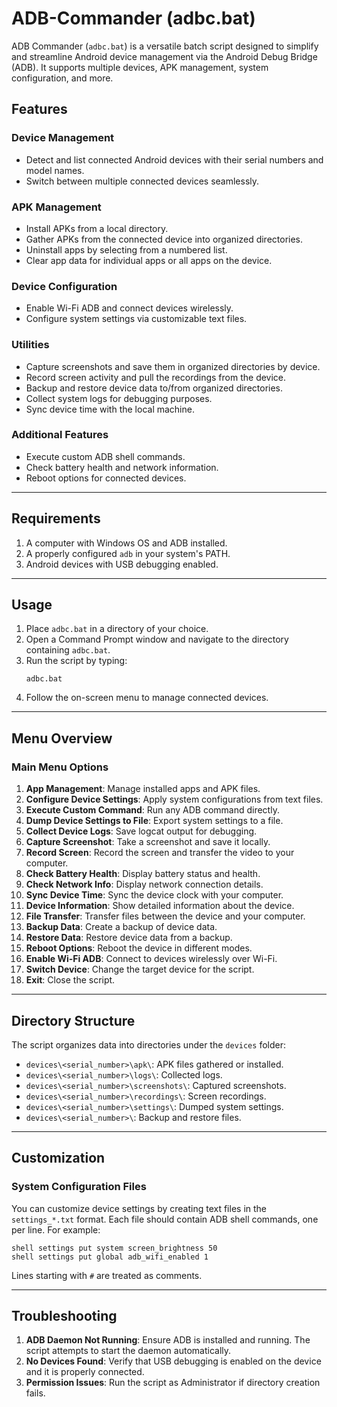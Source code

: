 # ADB-Commander (adbc.bat)

ADB Commander (`adbc.bat`) is a versatile batch script designed to simplify and streamline Android device management via the Android Debug Bridge (ADB). It supports multiple devices, APK management, system configuration, and more.

## Features

### Device Management
- Detect and list connected Android devices with their serial numbers and model names.
- Switch between multiple connected devices seamlessly.

### APK Management
- Install APKs from a local directory.
- Gather APKs from the connected device into organized directories.
- Uninstall apps by selecting from a numbered list.
- Clear app data for individual apps or all apps on the device.

### Device Configuration
- Enable Wi-Fi ADB and connect devices wirelessly.
- Configure system settings via customizable text files.

### Utilities
- Capture screenshots and save them in organized directories by device.
- Record screen activity and pull the recordings from the device.
- Backup and restore device data to/from organized directories.
- Collect system logs for debugging purposes.
- Sync device time with the local machine.

### Additional Features
- Execute custom ADB shell commands.
- Check battery health and network information.
- Reboot options for connected devices.

---

## Requirements

1. A computer with Windows OS and ADB installed.
2. A properly configured `adb` in your system's PATH.
3. Android devices with USB debugging enabled.

---

## Usage

1. Place `adbc.bat` in a directory of your choice.
2. Open a Command Prompt window and navigate to the directory containing `adbc.bat`.
3. Run the script by typing:
   ```batch
   adbc.bat
   ```
4. Follow the on-screen menu to manage connected devices.

---

## Menu Overview

### Main Menu Options
1. **App Management**: Manage installed apps and APK files.
2. **Configure Device Settings**: Apply system configurations from text files.
3. **Execute Custom Command**: Run any ADB command directly.
4. **Dump Device Settings to File**: Export system settings to a file.
5. **Collect Device Logs**: Save logcat output for debugging.
6. **Capture Screenshot**: Take a screenshot and save it locally.
7. **Record Screen**: Record the screen and transfer the video to your computer.
8. **Check Battery Health**: Display battery status and health.
9. **Check Network Info**: Display network connection details.
10. **Sync Device Time**: Sync the device clock with your computer.
11. **Device Information**: Show detailed information about the device.
12. **File Transfer**: Transfer files between the device and your computer.
13. **Backup Data**: Create a backup of device data.
14. **Restore Data**: Restore device data from a backup.
15. **Reboot Options**: Reboot the device in different modes.
16. **Enable Wi-Fi ADB**: Connect to devices wirelessly over Wi-Fi.
17. **Switch Device**: Change the target device for the script.
18. **Exit**: Close the script.

---

## Directory Structure

The script organizes data into directories under the `devices` folder:
- `devices\<serial_number>\apk\`: APK files gathered or installed.
- `devices\<serial_number>\logs\`: Collected logs.
- `devices\<serial_number>\screenshots\`: Captured screenshots.
- `devices\<serial_number>\recordings\`: Screen recordings.
- `devices\<serial_number>\settings\`: Dumped system settings.
- `devices\<serial_number>\`: Backup and restore files.

---

## Customization

### System Configuration Files
You can customize device settings by creating text files in the `settings_*.txt` format. Each file should contain ADB shell commands, one per line. For example:

```plaintext
shell settings put system screen_brightness 50
shell settings put global adb_wifi_enabled 1
```

Lines starting with `#` are treated as comments.

---

## Troubleshooting

1. **ADB Daemon Not Running**: Ensure ADB is installed and running. The script attempts to start the daemon automatically.
2. **No Devices Found**: Verify that USB debugging is enabled on the device and it is properly connected.
3. **Permission Issues**: Run the script as Administrator if directory creation fails.
